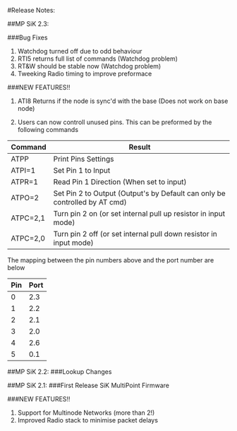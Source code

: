 #Release Notes:

##MP SiK 2.3:

###Bug Fixes
1. Watchdog turned off due to odd behaviour
2. RTI5 returns full list of commands (Watchdog problem)
3. RT&W should be stable now (Watchdog problem)
4. Tweeking Radio timing to improve preformace

###NEW FEATURES!!

1. ATI8 Returns if the node is sync'd with the base (Does not work on base node)

2. Users can now controll unused pins. This can be preformed by the following commands

Command       | Result
------------- | -------------
ATPP          | Print Pins Settings
ATPI=1        | Set Pin 1 to Input
ATPR=1        | Read Pin 1 Direction (When set to input)
ATPO=2        | Set Pin 2 to Output (Output's by Default can only be controlled by AT cmd)
ATPC=2,1      | Turn pin 2 on (or set internal pull up resistor in input mode) 
ATPC=2,0      | Turn pin 2 off (or set internal pull down resistor in input mode)

The mapping between the pin numbers above and the port number are below

Pin  | Port
---- | ----
0    | 2.3
1    | 2.2
2    | 2.1
3    | 2.0
4    | 2.6
5    | 0.1

##MP SiK 2.2:
###Lookup Changes

##MP SiK 2.1:
###First Release SiK MultiPoint Firmware

###NEW FEATURES!!
1. Support for Multinode Networks (more than 2!)
2. Improved Radio stack to minimise packet delays